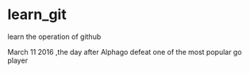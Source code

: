 # learn_git
learn the operation of github

March 11 2016 ,the day after Alphago defeat one of the most popular go player 
